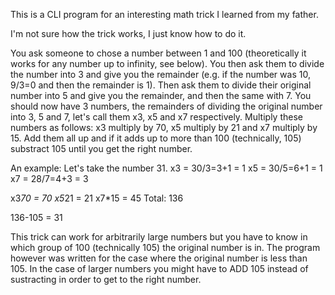 This is a CLI program for an interesting math trick I learned from my father.

I'm not sure how the trick works, I just know how to do it.

You ask someone to chose a number between 1 and 100 (theoretically it works for any number up to infinity, see below).
You then ask them to divide the number into 3 and give you the remainder (e.g. if the number was 10, 9/3=0 and then the remainder is 1).
Then ask them to divide their original number into 5 and give you the remainder, and then the same with 7.
You should now have 3 numbers, the remainders of dividing the original number into 3, 5 and 7, let's call them x3, x5 and x7 respectively.
Multiply these numbers as follows: x3 multiply by 70, x5 multiply by 21 and x7 multiply by 15. Add them all up and if it adds up to more than 100 (technically, 105) substract 105 until you get the right number.

An example:
Let's take the number 31.
x3 = 30/3=3+1 = 1
x5 = 30/5=6+1 = 1
x7 = 28/7=4+3 = 3

x3*70 = 70
x5*21 = 21
x7*15 = 45
Total: 136

136-105 = 31


This trick can work for arbitrarily large numbers but you have to know in which group of 100 (technically 105) the original number is in.
The program however was written for the case where the original number is less than 105.
In the case of larger numbers you might have to ADD 105 instead of sustracting in order to get to the right number.
